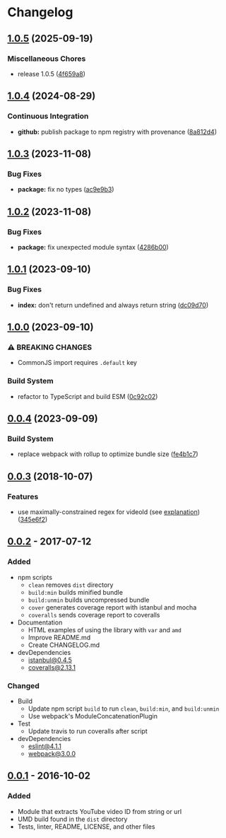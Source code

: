 # Changelog

## [1.0.5](https://github.com/remarkablemark/youtube-video-id/compare/v1.0.4...v1.0.5) (2025-09-19)

### Miscellaneous Chores

- release 1.0.5 ([4f659a8](https://github.com/remarkablemark/youtube-video-id/commit/4f659a8766459574f9e0c300fca415d68dbb40c1))

## [1.0.4](https://github.com/remarkablemark/youtube-video-id/compare/v1.0.3...v1.0.4) (2024-08-29)

### Continuous Integration

- **github:** publish package to npm registry with provenance ([8a812d4](https://github.com/remarkablemark/youtube-video-id/commit/8a812d4a51ff72c0675a75e11b377dd641b824c9))

## [1.0.3](https://github.com/remarkablemark/youtube-video-id/compare/v1.0.2...v1.0.3) (2023-11-08)

### Bug Fixes

- **package:** fix no types ([ac9e9b3](https://github.com/remarkablemark/youtube-video-id/commit/ac9e9b357c53c58c65f6d90f87c7b8f9db5a2cf6))

## [1.0.2](https://github.com/remarkablemark/youtube-video-id/compare/v1.0.1...v1.0.2) (2023-11-08)

### Bug Fixes

- **package:** fix unexpected module syntax ([4286b00](https://github.com/remarkablemark/youtube-video-id/commit/4286b00b4ca4fa59c17cf63777c4d337378f01e9))

## [1.0.1](https://github.com/remarkablemark/youtube-video-id/compare/v1.0.0...v1.0.1) (2023-09-10)

### Bug Fixes

- **index:** don't return undefined and always return string ([dc09d70](https://github.com/remarkablemark/youtube-video-id/commit/dc09d707d68f78eea09ceed5c3650d8fe9978b7c))

## [1.0.0](https://github.com/remarkablemark/youtube-video-id/compare/v0.0.4...v1.0.0) (2023-09-10)

### ⚠ BREAKING CHANGES

- CommonJS import requires `.default` key

### Build System

- refactor to TypeScript and build ESM ([0c92c02](https://github.com/remarkablemark/youtube-video-id/commit/0c92c026b018b616316b1187c1cda3f162e1c4c9))

## [0.0.4](https://github.com/remarkablemark/youtube-video-id/compare/v0.0.3...v0.0.4) (2023-09-09)

### Build System

- replace webpack with rollup to optimize bundle size ([fe4b1c7](https://github.com/remarkablemark/youtube-video-id/commit/fe4b1c78fb8549e9b43a3d0472315e48b2d221c4))

## [0.0.3](https://github.com/remarkablemark/youtube-video-id/compare/v0.0.2...v0.0.3) (2018-10-07)

### Features

- use maximally-constrained regex for videoId (see [explanation](https://webapps.stackexchange.com/questions/54443/format-for-id-of-youtube-video/101153#101153)) ([345e6f2](https://github.com/remarkablemark/youtube-video-id/commit/345e6f2))

## [0.0.2](https://github.com/remarkablemark/youtube-video-id/compare/v0.0.1...v0.0.2) - 2017-07-12

### Added

- npm scripts
  - `clean` removes `dist` directory
  - `build:min` builds minified bundle
  - `build:unmin` builds uncompressed bundle
  - `cover` generates coverage report with istanbul and mocha
  - `coveralls` sends coverage report to coveralls
- Documentation
  - HTML examples of using the library with `var` and `amd`
  - Improve README.md
  - Create CHANGELOG.md
- devDependencies
  - istanbul@0.4.5
  - coveralls@2.13.1

### Changed

- Build
  - Update npm script `build` to run `clean`, `build:min`, and `build:unmin`
  - Use webpack's ModuleConcatenationPlugin
- Test
  - Update travis to run coveralls after script
- devDependencies
  - eslint@4.1.1
  - webpack@3.0.0

## [0.0.1](https://github.com/remarkablemark/youtube-video-id/tree/v0.0.1) - 2016-10-02

### Added

- Module that extracts YouTube video ID from string or url
- UMD build found in the `dist` directory
- Tests, linter, README, LICENSE, and other files
